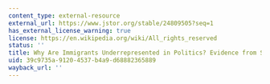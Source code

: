 ```yaml
---
content_type: external-resource
external_url: https://www.jstor.org/stable/24809505?seq=1
has_external_license_warning: true
license: https://en.wikipedia.org/wiki/All_rights_reserved
status: ''
title: Why Are Immigrants Underrepresented in Politics? Evidence from Sweden
uid: 39c9735a-9120-4537-b4a9-d68882365889
wayback_url: ''
---
```

